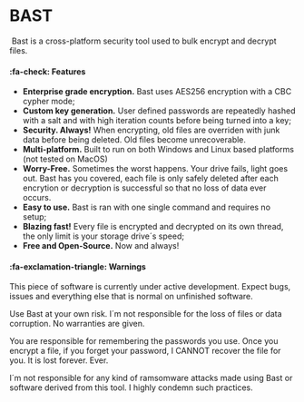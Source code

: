 # BAST

![]()
Bast is a cross-platform security tool used to bulk encrypt and decrypt files.

#### :fa-check: Features
- **Enterprise grade encryption.** Bast uses AES256 encryption with a CBC cypher mode;
- **Custom key generation.** User defined passwords are repeatedly hashed with a salt and with high iteration counts before being turned into a key;
- **Security. Always!** When encrypting, old files are overriden with junk data before being deleted. Old files become unrecoverable.
- **Multi-platform.** Built to run on both Windows and Linux based platforms (not tested on MacOS)
- **Worry-Free.** Sometimes the worst happens. Your drive fails, light goes out. Bast has you covered, each file is only safely deleted after each encrytion or decryption is successful so that no loss of data ever occurs.
- **Easy to use.** Bast is ran with one single command and requires no setup;
- **Blazing fast!** Every file is encrypted and decrypted on its own thread, the only limit is your storage drive´s speed;
- **Free and Open-Source.** Now and always!

#### :fa-exclamation-triangle: Warnings

This piece of software is currently under active development. Expect bugs, issues and everything else that is normal on unfinished software.

Use Bast at your own risk. I´m not responsible for the loss of files or data corruption. No warranties are given.

You are responsible for remembering the passwords you use. Once you encrypt a file, if you forget your password, I CANNOT recover the file for you. It is lost forever. Ever.

I´m not responsible for any kind of ramsomware attacks made using Bast or software derived from this tool. I highly condemn such practices.

